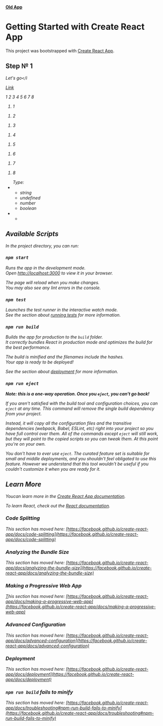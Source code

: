<ins><b>Old App</b></ins>
# Getting Started with Create React App

This project was bootstrapped with [Create React App](https://github.com/facebook/create-react-app).

## Step № 1 
<i>Let's go</i

<a href="https://github.com/Rustam200391/CourseMarket/edit/master/README.md">Link</a>
<td>
  <tr>1</tr>
  <tr>2</tr>
  <tr>3</tr>
  <tr>4</tr>
  <tr>5</tr>
  <tr>6</tr>
  <tr>7</tr>
  <tr>8</tr>
  <td>
    <ol>
      <li><tr>1</tr></li>
    </ol>
    <ol>
      <li><tr>2</tr></li>
    </ol>
    <ol>
      <li><tr>3</tr></li>
    </ol>
    <ol>
      <li><tr>4</tr></li>
    </ol>
     <ol>
      <li><tr>5</tr></li>
    </ol>
    <ol>
      <li><tr>6</tr> </li> 
    </ol>
    <ol>
      <li><tr>7</tr></li> 
    </ol>
    <ol>
      <li><tr>8</tr></li> 
    </ol>
   </td>
</td>

<td>
  <tr>
    <ul>Type:
      <li><td><tr><ul><li>string</li>
       <li>undefined</li>
        <li>number</li>
       <li>boolean</li></ul>
       <li><td><tr><ul><li><td><tr><ol></ol></tr></td></li></ul></tr></td></li>
    </ul>
  </tr>
</td>


## Available Scripts

In the project directory, you can run:

### `npm start`

Runs the app in the development mode.\
Open [http://localhost:3000](http://localhost:3000) to view it in your browser.

The page will reload when you make changes.\
You may also see any lint errors in the console.

### `npm test`

Launches the test runner in the interactive watch mode.\
See the section about [running tests](https://facebook.github.io/create-react-app/docs/running-tests) for more information.

### `npm run build`

Builds the app for production to the `build` folder.\
It correctly bundles React in production mode and optimizes the build for the best performance.

The build is minified and the filenames include the hashes.\
Your app is ready to be deployed!

See the section about [deployment](https://facebook.github.io/create-react-app/docs/deployment) for more information.

### `npm run eject`

**Note: this is a one-way operation. Once you `eject`, you can't go back!**

If you aren't satisfied with the build tool and configuration choices, you can `eject` at any time. This command will remove the single build dependency from your project.

Instead, it will copy all the configuration files and the transitive dependencies (webpack, Babel, ESLint, etc) right into your project so you have full control over them. All of the commands except `eject` will still work, but they will point to the copied scripts so you can tweak them. At this point you're on your own.

You don't have to ever use `eject`. The curated feature set is suitable for small and middle deployments, and you shouldn't feel obligated to use this feature. However we understand that this tool wouldn't be useful if you couldn't customize it when you are ready for it.

## Learn More

<i>You</i>can learn more in the [Create React App documentation](https://facebook.github.io/create-react-app/docs/getting-started).

To learn React, check out the [React documentation](https://reactjs.org/).

### Code Splitting

This section has moved here: [https://facebook.github.io/create-react-app/docs/code-splitting](https://facebook.github.io/create-react-app/docs/code-splitting)

### Analyzing the Bundle Size

This section has moved here: [https://facebook.github.io/create-react-app/docs/analyzing-the-bundle-size](https://facebook.github.io/create-react-app/docs/analyzing-the-bundle-size)

### Making a Progressive Web App

<ins>T</ins>his section has moved here: [https://facebook.github.io/create-react-app/docs/making-a-progressive-web-app](https://facebook.github.io/create-react-app/docs/making-a-progressive-web-app)

### Advanced Configuration

This section has moved here: [https://facebook.github.io/create-react-app/docs/advanced-configuration](https://facebook.github.io/create-react-app/docs/advanced-configuration)

### Deployment

This section has moved here: [https://facebook.github.io/create-react-app/docs/deployment](https://facebook.github.io/create-react-app/docs/deployment)

### `npm run build` fails to minify

This section has moved here: [https://facebook.github.io/create-react-app/docs/troubleshooting#npm-run-build-fails-to-minify](https://facebook.github.io/create-react-app/docs/troubleshooting#npm-run-build-fails-to-minify)
